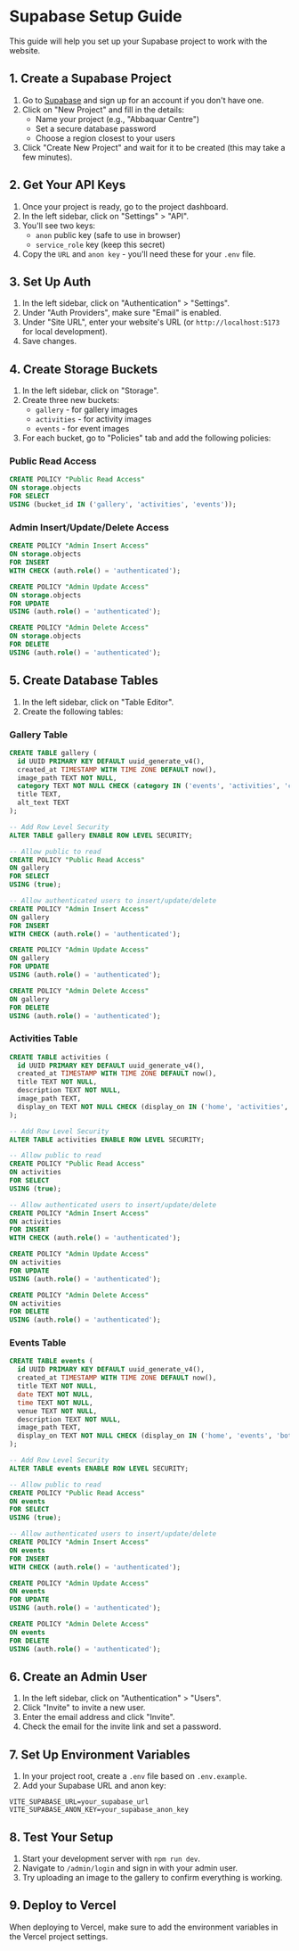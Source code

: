 # Supabase Setup Guide

This guide will help you set up your Supabase project to work with the website.

## 1. Create a Supabase Project

1. Go to [Supabase](https://supabase.com/) and sign up for an account if you don't have one.
2. Click on "New Project" and fill in the details:
   - Name your project (e.g., "Abbaquar Centre")
   - Set a secure database password
   - Choose a region closest to your users
3. Click "Create New Project" and wait for it to be created (this may take a few minutes).

## 2. Get Your API Keys

1. Once your project is ready, go to the project dashboard.
2. In the left sidebar, click on "Settings" > "API".
3. You'll see two keys:
   - `anon` public key (safe to use in browser)
   - `service_role` key (keep this secret)
4. Copy the `URL` and `anon key` - you'll need these for your `.env` file.

## 3. Set Up Auth

1. In the left sidebar, click on "Authentication" > "Settings".
2. Under "Auth Providers", make sure "Email" is enabled.
3. Under "Site URL", enter your website's URL (or `http://localhost:5173` for local development).
4. Save changes.

## 4. Create Storage Buckets

1. In the left sidebar, click on "Storage".
2. Create three new buckets:
   - `gallery` - for gallery images
   - `activities` - for activity images
   - `events` - for event images
3. For each bucket, go to "Policies" tab and add the following policies:

### Public Read Access
```sql
CREATE POLICY "Public Read Access"
ON storage.objects
FOR SELECT
USING (bucket_id IN ('gallery', 'activities', 'events'));
```

### Admin Insert/Update/Delete Access
```sql
CREATE POLICY "Admin Insert Access"
ON storage.objects
FOR INSERT
WITH CHECK (auth.role() = 'authenticated');

CREATE POLICY "Admin Update Access"
ON storage.objects
FOR UPDATE
USING (auth.role() = 'authenticated');

CREATE POLICY "Admin Delete Access"
ON storage.objects
FOR DELETE
USING (auth.role() = 'authenticated');
```

## 5. Create Database Tables

1. In the left sidebar, click on "Table Editor".
2. Create the following tables:

### Gallery Table
```sql
CREATE TABLE gallery (
  id UUID PRIMARY KEY DEFAULT uuid_generate_v4(),
  created_at TIMESTAMP WITH TIME ZONE DEFAULT now(),
  image_path TEXT NOT NULL,
  category TEXT NOT NULL CHECK (category IN ('events', 'activities', 'community')),
  title TEXT,
  alt_text TEXT
);

-- Add Row Level Security
ALTER TABLE gallery ENABLE ROW LEVEL SECURITY;

-- Allow public to read
CREATE POLICY "Public Read Access"
ON gallery
FOR SELECT
USING (true);

-- Allow authenticated users to insert/update/delete
CREATE POLICY "Admin Insert Access"
ON gallery
FOR INSERT
WITH CHECK (auth.role() = 'authenticated');

CREATE POLICY "Admin Update Access"
ON gallery
FOR UPDATE
USING (auth.role() = 'authenticated');

CREATE POLICY "Admin Delete Access"
ON gallery
FOR DELETE
USING (auth.role() = 'authenticated');
```

### Activities Table
```sql
CREATE TABLE activities (
  id UUID PRIMARY KEY DEFAULT uuid_generate_v4(),
  created_at TIMESTAMP WITH TIME ZONE DEFAULT now(),
  title TEXT NOT NULL,
  description TEXT NOT NULL,
  image_path TEXT,
  display_on TEXT NOT NULL CHECK (display_on IN ('home', 'activities', 'both'))
);

-- Add Row Level Security
ALTER TABLE activities ENABLE ROW LEVEL SECURITY;

-- Allow public to read
CREATE POLICY "Public Read Access"
ON activities
FOR SELECT
USING (true);

-- Allow authenticated users to insert/update/delete
CREATE POLICY "Admin Insert Access"
ON activities
FOR INSERT
WITH CHECK (auth.role() = 'authenticated');

CREATE POLICY "Admin Update Access"
ON activities
FOR UPDATE
USING (auth.role() = 'authenticated');

CREATE POLICY "Admin Delete Access"
ON activities
FOR DELETE
USING (auth.role() = 'authenticated');
```

### Events Table
```sql
CREATE TABLE events (
  id UUID PRIMARY KEY DEFAULT uuid_generate_v4(),
  created_at TIMESTAMP WITH TIME ZONE DEFAULT now(),
  title TEXT NOT NULL,
  date TEXT NOT NULL,
  time TEXT NOT NULL,
  venue TEXT NOT NULL,
  description TEXT NOT NULL,
  image_path TEXT,
  display_on TEXT NOT NULL CHECK (display_on IN ('home', 'events', 'both'))
);

-- Add Row Level Security
ALTER TABLE events ENABLE ROW LEVEL SECURITY;

-- Allow public to read
CREATE POLICY "Public Read Access"
ON events
FOR SELECT
USING (true);

-- Allow authenticated users to insert/update/delete
CREATE POLICY "Admin Insert Access"
ON events
FOR INSERT
WITH CHECK (auth.role() = 'authenticated');

CREATE POLICY "Admin Update Access"
ON events
FOR UPDATE
USING (auth.role() = 'authenticated');

CREATE POLICY "Admin Delete Access"
ON events
FOR DELETE
USING (auth.role() = 'authenticated');
```

## 6. Create an Admin User

1. In the left sidebar, click on "Authentication" > "Users".
2. Click "Invite" to invite a new user.
3. Enter the email address and click "Invite".
4. Check the email for the invite link and set a password.

## 7. Set Up Environment Variables

1. In your project root, create a `.env` file based on `.env.example`.
2. Add your Supabase URL and anon key:

```
VITE_SUPABASE_URL=your_supabase_url
VITE_SUPABASE_ANON_KEY=your_supabase_anon_key
```

## 8. Test Your Setup

1. Start your development server with `npm run dev`.
2. Navigate to `/admin/login` and sign in with your admin user.
3. Try uploading an image to the gallery to confirm everything is working.

## 9. Deploy to Vercel

When deploying to Vercel, make sure to add the environment variables in the Vercel project settings. 